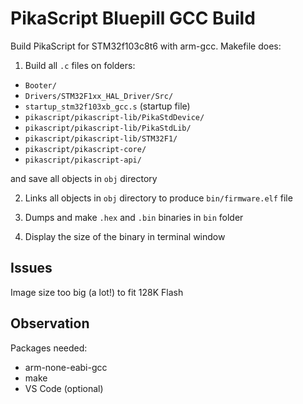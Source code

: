 # PikaScript Bluepill GCC Build

Build PikaScript for STM32f103c8t6 with arm-gcc. Makefile does:

1. Build all `.c` files on folders:

- `Booter/`
- `Drivers/STM32F1xx_HAL_Driver/Src/`
- `startup_stm32f103xb_gcc.s` (startup file)
- `pikascript/pikascript-lib/PikaStdDevice/`
- `pikascript/pikascript-lib/PikaStdLib/`
- `pikascript/pikascript-lib/STM32F1/`
- `pikascript/pikascript-core/`
- `pikascript/pikascript-api/`

and save all objects in `obj` directory

2. Links all objects in `obj` directory to produce `bin/firmware.elf` file

3. Dumps and make `.hex` and `.bin` binaries in `bin` folder

4. Display the size of the binary in terminal window

## Issues

Image size too big (a lot!) to fit 128K Flash

## Observation

Packages needed:

- arm-none-eabi-gcc
- make
- VS Code (optional)